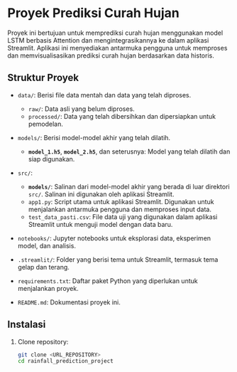 # Proyek Prediksi Curah Hujan

Proyek ini bertujuan untuk memprediksi curah hujan menggunakan model LSTM berbasis Attention dan mengintegrasikannya ke dalam aplikasi Streamlit. Aplikasi ini menyediakan antarmuka pengguna untuk memproses dan memvisualisasikan prediksi curah hujan berdasarkan data historis.

## Struktur Proyek

- `data/`: Berisi file data mentah dan data yang telah diproses.
  - `raw/`: Data asli yang belum diproses.
  - `processed/`: Data yang telah dibersihkan dan dipersiapkan untuk pemodelan.

- `models/`: Berisi model-model akhir yang telah dilatih.
  - **`model_1.h5`**, **`model_2.h5`**, dan seterusnya: Model yang telah dilatih dan siap digunakan.

- `src/`:
  - **`models/`**: Salinan dari model-model akhir yang berada di luar direktori `src/`. Salinan ini digunakan oleh aplikasi Streamlit.
  - `app1.py`: Script utama untuk aplikasi Streamlit. Digunakan untuk menjalankan antarmuka pengguna dan memproses input data.
  - `test_data_pasti.csv`: File data uji yang digunakan dalam aplikasi Streamlit untuk menguji model dengan data baru.

- `notebooks/`: Jupyter notebooks untuk eksplorasi data, eksperimen model, dan analisis. 

- `.streamlit/`: Folder yang berisi tema untuk Streamlit, termasuk tema gelap dan terang.

- `requirements.txt`: Daftar paket Python yang diperlukan untuk menjalankan proyek.

- `README.md`: Dokumentasi proyek ini.

## Instalasi

1. Clone repository:
   ```bash
   git clone <URL_REPOSITORY>
   cd rainfall_prediction_project

